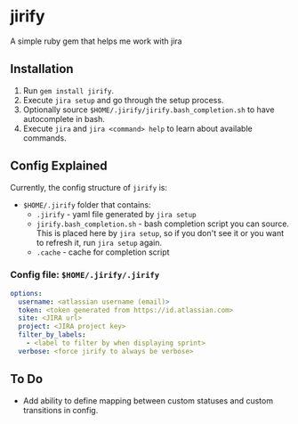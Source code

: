 # jirify
A simple ruby gem that helps me work with jira

## Installation
1. Run `gem install jirify`.
1. Execute `jira setup` and go through the setup process.
1. Optionally source `$HOME/.jirify/jirify.bash_completion.sh` to have autocomplete in bash.
1. Execute `jira` and `jira <command> help` to learn about available commands.

## Config Explained
Currently, the config structure of `jirify` is:
- `$HOME/.jirify` folder that contains:
  - `.jirify` - yaml file generated by `jira setup`
  - `jirify.bash_completion.sh` - bash completion script you can source. This is placed here by `jira setup`, so if you don't see it or you want to refresh it, run `jira setup` again.
  - `.cache` - cache for completion script

### Config file: `$HOME/.jirify/.jirify`
```yaml
options:
  username: <atlassian username (email)>
  token: <token generated from https://id.atlassian.com>
  site: <JIRA url>
  project: <JIRA project key>
  filter_by_labels:
    - <label to filter by when displaying sprint>
  verbose: <force jirify to always be verbose>
```

## To Do
- Add ability to define mapping between custom statuses and custom transitions in config.
